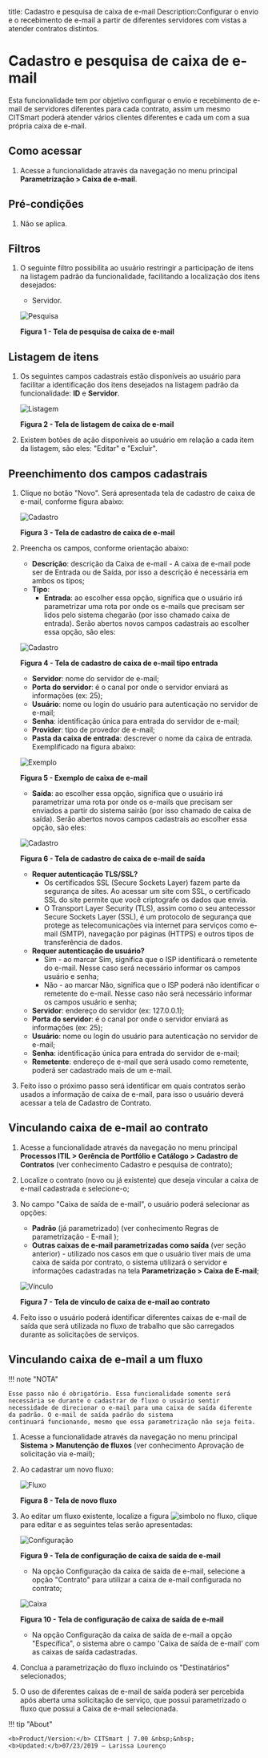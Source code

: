 title: Cadastro e pesquisa de caixa de e-mail
Description:Configurar o envio e o recebimento de e-mail a partir de diferentes servidores com vistas a atender contratos distintos.
# Cadastro e pesquisa de caixa de e-mail

Esta funcionalidade tem por objetivo configurar o envio e recebimento de e-mail de servidores diferentes para cada contrato, assim 
um mesmo CITSmart poderá atender vários clientes diferentes e cada um com a sua própria caixa de e-mail.

Como acessar
--------------

1. Acesse a funcionalidade através da navegação no menu principal **Parametrização > Caixa de e-mail**.

Pré-condições
---------------

1. Não se aplica.

Filtros
---------

1. O seguinte filtro possibilita ao usuário restringir a participação de itens na listagem padrão da funcionalidade, facilitando a 
localização dos itens desejados:

    - Servidor.
    
    ![Pesquisa](images/caix-email.img1.jpg)
    
    **Figura 1 - Tela de pesquisa de caixa de e-mail**
    
Listagem de itens
------------------

1. Os seguintes campos cadastrais estão disponíveis ao usuário para facilitar a identificação dos itens desejados na listagem padrão
da funcionalidade: **ID** e **Servidor**.

    ![Listagem](images/caix-email.img2.jpg)
    
    **Figura 2 - Tela de listagem de caixa de e-mail**
    
2. Existem botões de ação disponíveis ao usuário em relação a cada item da listagem, são eles: "Editar" e "Excluir".

Preenchimento dos campos cadastrais
-------------------------------------

1. Clique no botão "Novo". Será apresentada tela de cadastro de caixa de e-mail, conforme figura abaixo:

    ![Cadastro](images/caix-email.img3.jpg)
    
    **Figura 3 - Tela de cadastro de caixa de e-mail**
    
2. Preencha os campos, conforme orientação abaixo:

    - **Descrição**: descrição da Caixa de e-mail - A caixa de e-mail pode ser de Entrada ou de Saída, por isso a descrição é
    necessária em ambos os tipos;
    - **Tipo**:
        - **Entrada**: ao escolher essa opção, significa que o usuário irá parametrizar uma rota por onde os e-mails que precisam
        ser lidos pelo sistema chegarão (por isso chamado caixa de entrada). Serão abertos novos campos cadastrais ao escolher 
        essa opção, são eles:
        
    ![Cadastro](images/caix-email.img4.jpg)
    
    **Figura 4 - Tela de cadastro de caixa de e-mail tipo entrada**
    
    - **Servidor**: nome do servidor de e-mail;
    - **Porta do servidor**: é o canal por onde o servidor enviará as informações (ex: 25);
    - **Usuário**: nome ou login do usuário para autenticação no servidor de e-mail;
    - **Senha**: identificação única para entrada do servidor de e-mail;
    - **Provider**: tipo de provedor de e-mail;
    - **Pasta da caixa de entrada**: descrever o nome da caixa de entrada. Exemplificado na figura abaixo:
    
    ![Exemplo](images/caix-email.img5.jpg)
    
    **Figura 5 - Exemplo de caixa de e-mail**
    
    - **Saída**: ao escolher essa opção, significa que o usuário irá parametrizar uma rota por onde os e-mails que precisam 
    ser enviados a partir do sistema sairão (por isso chamado de caixa de saída). Serão abertos novos campos cadastrais ao 
    escolher essa opção, são eles:
        
    ![Cadastro](images/caix-email.img6.jpg)
    
    **Figura 6 - Tela de cadastro de caixa de e-mail de saída**
    
    - **Requer autenticação TLS/SSL?**
        - Os certificados SSL (Secure Sockets Layer) fazem parte da segurança de sites. Ao acessar um site com SSL, o certificado
        SSL do site permite que você criptografe os dados que envia.
        - O Transport Layer Security (TLS), assim como o seu antecessor Secure Sockets Layer (SSL), é um protocolo de segurança
        que protege as telecomunicações via internet para serviços como e-mail (SMTP), navegação por páginas (HTTPS) e outros 
        tipos de transferência de dados.
    - **Requer autenticação de usuário?**
        - Sim - ao marcar Sim, significa que o ISP identificará o remetente do e-mail. Nesse caso será necessário informar os 
        campos usuário e senha;
        - Não - ao marcar Não, significa que o ISP poderá não identificar o remetente do e-mail. Nesse caso não será necessário 
        informar os campos usuário e senha;
    - **Servidor**: endereço do servidor (ex: 127.0.0.1);
    - **Porta do servidor**: é o canal por onde o servidor enviará as informações (ex: 25);
    - **Usuário**: nome ou login do usuário para autenticação no servidor de e-mail;
    - **Senha**: identificação única para entrada do servidor de e-mail;
    - **Remetente**: endereço de e-mail que será usado como remetente, poderá ser cadastrado mais de um e-mail.
    
3. Feito isso o próximo passo será identificar em quais contratos serão usados a informação de caixa de e-mail, para isso o
usuário deverá acessar a tela de Cadastro de Contrato.

Vinculando caixa de e-mail ao contrato
-----------------------------------------

1. Acesse a funcionalidade através da navegação no menu principal 
**Processos ITIL > Gerência de Portfólio e Catálogo > Cadastro de Contratos** (ver conhecimento Cadastro e pesquisa de contrato);

2. Localize o contrato (novo ou já existente) que deseja vincular a caixa de e-mail cadastrada e selecione-o;

3. No campo "Caixa de saída de e-mail", o usuário poderá selecionar as opções:

    - **Padrão** (já parametrizado) (ver conhecimento Regras de parametrização - E-mail );
    - **Outras caixas de e-mail parametrizadas como saída** (ver seção anterior) - utilizado nos casos em que o usuário tiver
    mais de uma caixa de saída por contrato, o sistema utilizará o servidor e informações cadastradas na tela 
    **Parametrização > Caixa de E-mail**;
    
    ![Vínculo](images/caix-email.img7.jpg)
    
    **Figura 7 - Tela de vínculo de caixa de e-mail ao contrato**
    
4. Feito isso o usuário poderá identificar diferentes caixas de e-mail de saída que será utilizada no fluxo de trabalho que são 
carregados durante as solicitações de serviços.

Vinculando caixa de e-mail a um fluxo
----------------------------------------

!!! note "NOTA"

    Esse passo não é obrigatório. Essa funcionalidade somente será necessária se durante o cadastrar de fluxo o usuário sentir 
    necessidade de direcionar o e-mail para uma caixa de saída diferente da padrão. O e-mail de saída padrão do sistema 
    continuará funcionando, mesmo que essa parametrização não seja feita.
    
1. Acesse a funcionalidade através da navegação no menu principal **Sistema > Manutenção de fluxos** (ver conhecimento
Aprovação de solicitação via e-mail);

2. Ao cadastrar um novo fluxo:

    ![Fluxo](images/caix-email.img8.jpg)
    
    **Figura 8 - Tela de novo fluxo**
    
3. Ao editar um fluxo existente, localize a figura ![simbolo](images/simb-enve.jpg) no fluxo, clique para editar e as seguintes
telas serão apresentadas:

    ![Configuração](images/caix-email.img9.jpg)
    
    **Figura 9 - Tela de configuração de caixa de saída de e-mail**
    
    - Na opção Configuração da caixa de saída de e-mail, selecione a opção "Contrato" para utilizar a caixa de e-mail configurada
    no contrato;
    
    ![Caixa](images/caix-email.img10.jpg)
    
    **Figura 10 - Tela de configuração de caixa de saída de e-mail**
    
    - Na opção Configuração da caixa de saída de e-mail a opção "Específica", o sistema abre o campo 'Caixa de saída de e-mail' 
    com as caixas de saída cadastradas.
    
4. Conclua a parametrização do fluxo incluindo os "Destinatários" selecionados;

5. O uso de diferentes caixas de e-mail de saída poderá ser percebida após aberta uma solicitação de serviço, que possui 
parametrizado o fluxo que possui a Caixa de e-mail selecionada.

!!! tip "About"

    <b>Product/Version:</b> CITSmart | 7.00 &nbsp;&nbsp;
    <b>Updated:</b>07/23/2019 – Larissa Lourenço
